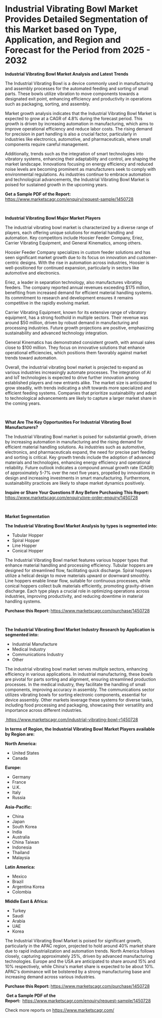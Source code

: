 <p><h1>Industrial Vibrating Bowl Market Provides Detailed Segmentation of this Market based on Type, Application, and Region and Forecast for the Period from 2025 - 2032</h1></p><p><strong>Industrial Vibrating Bowl Market Analysis and Latest Trends</strong></p>
<p><p>The Industrial Vibrating Bowl is a device commonly used in manufacturing and assembly processes for the automated feeding and sorting of small parts. These bowls utilize vibration to move components towards a designated exit point, enhancing efficiency and productivity in operations such as packaging, sorting, and assembly.</p><p>Market growth analysis indicates that the Industrial Vibrating Bowl Market is expected to grow at a CAGR of 4.8% during the forecast period. This growth is driven by increasing automation in manufacturing, which aims to improve operational efficiency and reduce labor costs. The rising demand for precision in part handling is also a crucial factor, particularly in industries like electronics, automotive, and pharmaceuticals, where small components require careful management. </p><p>Additionally, trends such as the integration of smart technologies into vibratory systems, enhancing their adaptability and control, are shaping the market landscape. Innovations focusing on energy efficiency and reduced noise levels are becoming prominent as manufacturers seek to comply with environmental regulations. As industries continue to embrace automation and technological advancements, the Industrial Vibrating Bowl Market is poised for sustained growth in the upcoming years.</p></p>
<p><strong>Get a Sample PDF of the Report:&nbsp;</strong> <a href="https://www.marketscagr.com/enquiry/request-sample/1450728?utm_campaign=2478&utm_medium=2&utm_source=Github&utm_content=ia&utm_term=27022025&utm_id=industrial-vibrating-bowl">https://www.marketscagr.com/enquiry/request-sample/1450728</a></p>
<p>&nbsp;</p>
<p><strong>Industrial Vibrating Bowl Major Market Players</strong></p>
<p><p>The industrial vibrating bowl market is characterized by a diverse range of players, each offering unique solutions for material handling and automation. Key competitors include Hoosier Feeder Company, Eriez, Carrier Vibrating Equipment, and General Kinematics, among others.</p><p>Hoosier Feeder Company specializes in custom feeder solutions and has seen significant market growth due to its focus on innovation and customer-centric designs. With the rise in automation across industries, Hoosier is well-positioned for continued expansion, particularly in sectors like automotive and electronics.</p><p>Eriez, a leader in separation technology, also manufactures vibrating feeders. The company reported annual revenues exceeding $175 million, benefiting from increased demand for efficient material handling systems. Its commitment to research and development ensures it remains competitive in the rapidly evolving market.</p><p>Carrier Vibrating Equipment, known for its extensive range of vibratory equipment, has a strong foothold in multiple sectors. Their revenue was around $50 million, driven by robust demand in manufacturing and processing industries. Future growth projections are positive, emphasizing sustainability and advanced technology integration.</p><p>General Kinematics has demonstrated consistent growth, with annual sales close to $100 million. They focus on innovative solutions that enhance operational efficiencies, which positions them favorably against market trends toward automation.</p><p>Overall, the industrial vibrating bowl market is projected to expand as various industries increasingly automate processes. The integration of AI and IoT technologies is expected to drive further innovation among established players and new entrants alike. The market size is anticipated to grow steadily, with trends indicating a shift towards more specialized and efficient feeding systems. Companies that prioritize sustainability and adapt to technological advancements are likely to capture a larger market share in the coming years.</p></p>
<p>&nbsp;</p>
<p><strong>What Are The Key Opportunities For Industrial Vibrating Bowl Manufacturers?</strong></p>
<p><p>The Industrial Vibrating Bowl market is poised for substantial growth, driven by increasing automation in manufacturing and the rising demand for efficient material handling solutions. As industries such as automotive, electronics, and pharmaceuticals expand, the need for precise part feeding and sorting is critical. Key growth trends include the adoption of advanced materials and technologies, enhancing energy efficiency and operational reliability. Future outlook indicates a compound annual growth rate (CAGR) of approximately 5-7% over the next five years, propelled by innovations in design and increasing investments in smart manufacturing. Furthermore, sustainability practices are likely to shape market dynamics positively.</p></p>
<p><strong>Inquire or Share Your Questions If Any Before Purchasing This Report:</strong> <a href="https://www.marketscagr.com/enquiry/pre-order-enquiry/1450728?utm_campaign=2478&utm_medium=2&utm_source=Github&utm_content=ia&utm_term=27022025&utm_id=industrial-vibrating-bowl">https://www.marketscagr.com/enquiry/pre-order-enquiry/1450728</a></p>
<p>&nbsp;</p>
<p><strong>Market Segmentation</strong></p>
<p><strong>The Industrial Vibrating Bowl Market Analysis by types is segmented into:</strong></p>
<p><ul><li>Tubular Hopper</li><li>Spiral Hopper</li><li>Line Hopper</li><li>Conical Hopper</li></ul></p>
<p><p>The Industrial Vibrating Bowl market features various hopper types that enhance material handling and processing efficiency. Tubular hoppers are designed for streamlined flow, facilitating quick discharge. Spiral hoppers utilize a helical design to move materials upward or downward smoothly. Line hoppers enable linear flow, suitable for continuous processes, while conical hoppers collect bulk materials efficiently, promoting gravity-driven discharge. Each type plays a crucial role in optimizing operations across industries, improving productivity, and reducing downtime in material handling systems.</p></p>
<p><strong>Purchase this Report:&nbsp;</strong><a href="https://www.marketscagr.com/purchase/1450728?utm_campaign=2478&utm_medium=2&utm_source=Github&utm_content=ia&utm_term=27022025&utm_id=industrial-vibrating-bowl">https://www.marketscagr.com/purchase/1450728</a></p>
<p>&nbsp;</p>
<p><strong>The Industrial Vibrating Bowl Market Industry Research by Application is segmented into:</strong></p>
<p><ul><li>Industrial Manufacture</li><li>Medical Industry</li><li>Communications Industry</li><li>Other</li></ul></p>
<p><p>The industrial vibrating bowl market serves multiple sectors, enhancing efficiency in various applications. In industrial manufacturing, these bowls are pivotal for parts sorting and alignment, ensuring streamlined production processes. In the medical industry, they facilitate the handling of small components, improving accuracy in assembly. The communications sector utilizes vibrating bowls for sorting electronic components, essential for device assembly. Other markets leverage these systems for diverse tasks, including food processing and packaging, showcasing their versatility and importance across different industries.</p></p>
<p><a href="https://www.marketscagr.com/industrial-vibrating-bowl-r1450728?utm_campaign=2478&utm_medium=2&utm_source=Github&utm_content=ia&utm_term=27022025&utm_id=industrial-vibrating-bowl">&nbsp;https://www.marketscagr.com/industrial-vibrating-bowl-r1450728</a></p>
<p><strong>In terms of Region, the Industrial Vibrating Bowl Market Players available by Region are:</strong></p>
<p>
    <p> <strong> North America: </strong>
        <ul>
            <li>United States</li>
            <li>Canada</li>
        </ul>
        </p> 
    <p> <strong> Europe: </strong>
        <ul>
            <li>Germany</li>
            <li>France</li>
            <li>U.K.</li>
            <li>Italy</li>
            <li>Russia</li>
        </ul>
        </p> 
    <p> <strong> Asia-Pacific: </strong>
        <ul>
            <li>China</li>
            <li>Japan</li>
            <li>South Korea</li>
            <li>India</li>
            <li>Australia</li>
            <li>China Taiwan</li>
            <li>Indonesia</li>
            <li>Thailand</li>
            <li>Malaysia</li>
        </ul>
        </p> 
    <p> <strong> Latin America: </strong>
        <ul>
            <li>Mexico</li>
            <li>Brazil</li>
            <li>Argentina Korea</li>
            <li>Colombia</li>
        </ul>
        </p> 
    <p> <strong> Middle East & Africa: </strong>
        <ul>
            <li>Turkey</li>
            <li>Saudi</li>
            <li>Arabia</li>
            <li>UAE</li>
            <li>Korea</li>
        </ul>
    </p>
    </p>
<p><p>The Industrial Vibrating Bowl Market is poised for significant growth, particularly in the APAC region, projected to hold around 40% market share due to rapid industrialization and automation trends. North America follows closely, capturing approximately 25%, driven by advanced manufacturing technologies. Europe and the USA are anticipated to share around 15% and 10% respectively, while China's market share is expected to be about 10%. APAC's dominance will be bolstered by a strong manufacturing base and increasing demand across various industries.</p></p>
<p><strong>Purchase this Report: </strong><a href="https://www.marketscagr.com/purchase/1450728?utm_campaign=2478&utm_medium=2&utm_source=Github&utm_content=ia&utm_term=27022025&utm_id=industrial-vibrating-bowl">https://www.marketscagr.com/purchase/1450728</a></p>
<p>&nbsp;<strong>Get a Sample PDF of the Report:&nbsp;&nbsp;</strong><a href="https://www.marketscagr.com/enquiry/request-sample/1450728?utm_campaign=2478&utm_medium=2&utm_source=Github&utm_content=ia&utm_term=27022025&utm_id=industrial-vibrating-bowl">https://www.marketscagr.com/enquiry/request-sample/1450728</a></p>
<p><strong></strong></p>
<p>Check more reports on <a href="https://www.marketscagr.com/?utm_campaign=2478&utm_medium=2&utm_source=Github&utm_content=ia&utm_term=27022025&utm_id=industrial-vibrating-bowl">https://www.marketscagr.com/</a></p>